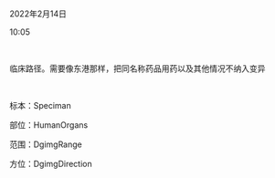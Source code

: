  

2022年2月14日

10:05

 

临床路径。需要像东港那样，把同名称药品用药以及其他情况不纳入变异

 

标本：Speciman

部位：HumanOrgans

范围：DgimgRange

方位：DgimgDirection

 
